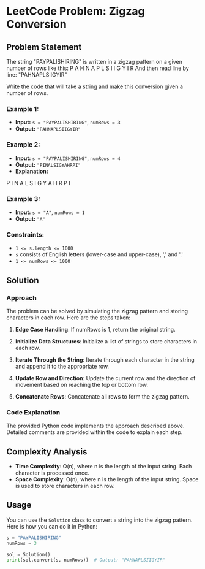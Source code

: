 # LeetCode Problem: Zigzag Conversion

## Problem Statement
The string "PAYPALISHIRING" is written in a zigzag pattern on a given number of rows like this:
P A H N
A P L S I I G
Y I R
And then read line by line: "PAHNAPLSIIGYIR"

Write the code that will take a string and make this conversion given a number of rows.

### Example 1:
- **Input:** `s = "PAYPALISHIRING"`, `numRows = 3`
- **Output:** `"PAHNAPLSIIGYIR"`

### Example 2:
- **Input:** `s = "PAYPALISHIRING"`, `numRows = 4`
- **Output:** `"PINALSIGYAHRPI"`
- **Explanation:**

P I N
A L S I G
Y A H R
P I


### Example 3:
- **Input:** `s = "A"`, `numRows = 1`
- **Output:** `"A"`

### Constraints:
- `1 <= s.length <= 1000`
- `s` consists of English letters (lower-case and upper-case), ',' and '.'
- `1 <= numRows <= 1000`

## Solution

### Approach
The problem can be solved by simulating the zigzag pattern and storing characters in each row. Here are the steps taken:

1. **Edge Case Handling**: If numRows is 1, return the original string.

2. **Initialize Data Structures**: Initialize a list of strings to store characters in each row.

3. **Iterate Through the String**: Iterate through each character in the string and append it to the appropriate row.

4. **Update Row and Direction**: Update the current row and the direction of movement based on reaching the top or bottom row.

5. **Concatenate Rows**: Concatenate all rows to form the zigzag pattern.

### Code Explanation
The provided Python code implements the approach described above. Detailed comments are provided within the code to explain each step.

## Complexity Analysis
- **Time Complexity**: O(n), where n is the length of the input string. Each character is processed once.
- **Space Complexity**: O(n), where n is the length of the input string. Space is used to store characters in each row.

## Usage

You can use the `Solution` class to convert a string into the zigzag pattern. Here is how you can do it in Python:

```python
s = "PAYPALISHIRING"
numRows = 3

sol = Solution()
print(sol.convert(s, numRows))  # Output: "PAHNAPLSIIGYIR"
